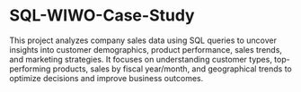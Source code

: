 # SQL-WIWO-Case-Study
This project analyzes company sales data using SQL queries to uncover insights into customer demographics, product performance, sales trends, and marketing strategies. It focuses on understanding customer types, top-performing products, sales by fiscal year/month, and geographical trends to optimize decisions and improve business outcomes.
